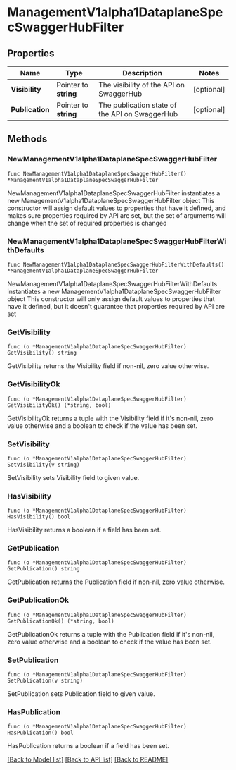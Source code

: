 # ManagementV1alpha1DataplaneSpecSwaggerHubFilter

## Properties

Name | Type | Description | Notes
------------ | ------------- | ------------- | -------------
**Visibility** | Pointer to **string** | The visibility of the API on SwaggerHub | [optional] 
**Publication** | Pointer to **string** | The publication state of the API on SwaggerHub | [optional] 

## Methods

### NewManagementV1alpha1DataplaneSpecSwaggerHubFilter

`func NewManagementV1alpha1DataplaneSpecSwaggerHubFilter() *ManagementV1alpha1DataplaneSpecSwaggerHubFilter`

NewManagementV1alpha1DataplaneSpecSwaggerHubFilter instantiates a new ManagementV1alpha1DataplaneSpecSwaggerHubFilter object
This constructor will assign default values to properties that have it defined,
and makes sure properties required by API are set, but the set of arguments
will change when the set of required properties is changed

### NewManagementV1alpha1DataplaneSpecSwaggerHubFilterWithDefaults

`func NewManagementV1alpha1DataplaneSpecSwaggerHubFilterWithDefaults() *ManagementV1alpha1DataplaneSpecSwaggerHubFilter`

NewManagementV1alpha1DataplaneSpecSwaggerHubFilterWithDefaults instantiates a new ManagementV1alpha1DataplaneSpecSwaggerHubFilter object
This constructor will only assign default values to properties that have it defined,
but it doesn't guarantee that properties required by API are set

### GetVisibility

`func (o *ManagementV1alpha1DataplaneSpecSwaggerHubFilter) GetVisibility() string`

GetVisibility returns the Visibility field if non-nil, zero value otherwise.

### GetVisibilityOk

`func (o *ManagementV1alpha1DataplaneSpecSwaggerHubFilter) GetVisibilityOk() (*string, bool)`

GetVisibilityOk returns a tuple with the Visibility field if it's non-nil, zero value otherwise
and a boolean to check if the value has been set.

### SetVisibility

`func (o *ManagementV1alpha1DataplaneSpecSwaggerHubFilter) SetVisibility(v string)`

SetVisibility sets Visibility field to given value.

### HasVisibility

`func (o *ManagementV1alpha1DataplaneSpecSwaggerHubFilter) HasVisibility() bool`

HasVisibility returns a boolean if a field has been set.

### GetPublication

`func (o *ManagementV1alpha1DataplaneSpecSwaggerHubFilter) GetPublication() string`

GetPublication returns the Publication field if non-nil, zero value otherwise.

### GetPublicationOk

`func (o *ManagementV1alpha1DataplaneSpecSwaggerHubFilter) GetPublicationOk() (*string, bool)`

GetPublicationOk returns a tuple with the Publication field if it's non-nil, zero value otherwise
and a boolean to check if the value has been set.

### SetPublication

`func (o *ManagementV1alpha1DataplaneSpecSwaggerHubFilter) SetPublication(v string)`

SetPublication sets Publication field to given value.

### HasPublication

`func (o *ManagementV1alpha1DataplaneSpecSwaggerHubFilter) HasPublication() bool`

HasPublication returns a boolean if a field has been set.


[[Back to Model list]](../README.md#documentation-for-models) [[Back to API list]](../README.md#documentation-for-api-endpoints) [[Back to README]](../README.md)


